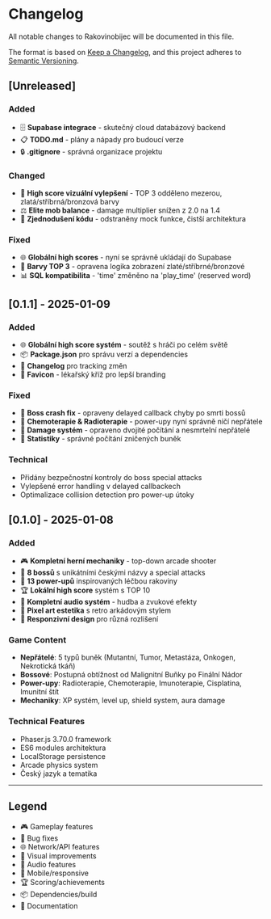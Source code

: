 # Changelog

All notable changes to Rakovinobijec will be documented in this file.

The format is based on [Keep a Changelog](https://keepachangelog.com/en/1.0.0/),
and this project adheres to [Semantic Versioning](https://semver.org/spec/v2.0.0.html).

## [Unreleased]

### Added
- 🗄️ **Supabase integrace** - skutečný cloud databázový backend
- 📋 **TODO.md** - plány a nápady pro budoucí verze
- 🔒 **.gitignore** - správná organizace projektu

### Changed
- 🎨 **High score vizuální vylepšení** - TOP 3 odděleno mezerou, zlatá/stříbrná/bronzová barvy
- ⚖️ **Elite mob balance** - damage multiplier snížen z 2.0 na 1.4
- 🔄 **Zjednodušení kódu** - odstraněny mock funkce, čistší architektura

### Fixed
- 🌐 **Globální high scores** - nyní se správně ukládají do Supabase
- 🎨 **Barvy TOP 3** - opravena logika zobrazení zlaté/stříbrné/bronzové
- 📊 **SQL kompatibilita** - 'time' změněno na 'play_time' (reserved word)

## [0.1.1] - 2025-01-09

### Added
- 🌐 **Globální high score systém** - soutěž s hráči po celém světě
- 📦 **Package.json** pro správu verzí a dependencies  
- 📝 **Changelog** pro tracking změn
- 🎯 **Favicon** - lékařský kříž pro lepší branding

### Fixed
- 🐛 **Boss crash fix** - opraveny delayed callback chyby po smrti bossů
- 💊 **Chemoterapie & Radioterapie** - power-upy nyní správně ničí nepřátele
- 🎯 **Damage systém** - opraveno dvojité počítání a nesmrtelní nepřátelé
- 🔢 **Statistiky** - správné počítání zničených buněk

### Technical
- Přidány bezpečnostní kontroly do boss special attacks
- Vylepšené error handling v delayed callbackech
- Optimalizace collision detection pro power-up útoky

## [0.1.0] - 2025-01-08

### Added
- 🎮 **Kompletní herní mechaniky** - top-down arcade shooter
- 👑 **8 bossů** s unikátními českými názvy a special attacks
- 💊 **13 power-upů** inspirovaných léčbou rakoviny
- 🏆 **Lokální high score** systém s TOP 10
- 🎵 **Kompletní audio systém** - hudba a zvukové efekty
- 🎨 **Pixel art estetika** s retro arkádovým stylem
- 📱 **Responzivní design** pro různá rozlišení

### Game Content
- **Nepřátelé**: 5 typů buněk (Mutantní, Tumor, Metastáza, Onkogen, Nekrotická tkáň)
- **Bossové**: Postupná obtížnost od Malignitní Buňky po Finální Nádor
- **Power-upy**: Radioterapie, Chemoterapie, Imunoterapie, Cisplatina, Imunitní štít
- **Mechaniky**: XP systém, level up, shield system, aura damage

### Technical Features  
- Phaser.js 3.70.0 framework
- ES6 modules architektura
- LocalStorage persistence
- Arcade physics system
- Český jazyk a tematika

---

## Legend
- 🎮 Gameplay features
- 🐛 Bug fixes  
- 🌐 Network/API features
- 🎨 Visual improvements
- 🎵 Audio features
- 📱 Mobile/responsive
- 🏆 Scoring/achievements
- 📦 Dependencies/build
- 📝 Documentation